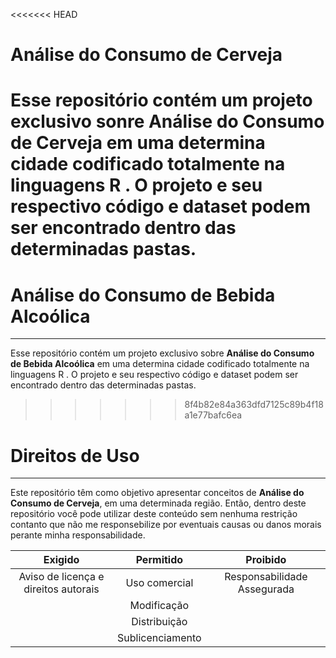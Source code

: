 <<<<<<< HEAD
# Análise do Consumo de Cerveja
Esse repositório contém um projeto exclusivo sonre **Análise do Consumo de Cerveja** em uma determina cidade codificado totalmente na linguagens R . O projeto e seu respectivo código e dataset podem ser encontrado dentro das determinadas pastas.
=======
# Análise do Consumo de Bebida Alcoólica
***
Esse repositório contém um projeto exclusivo sobre **Análise do Consumo de Bebida Alcoólica** em uma determina cidade codificado totalmente na linguagens R . O projeto e seu respectivo código e dataset podem ser encontrado dentro das determinadas pastas.
>>>>>>> 8f4b82e84a363dfd7125c89b4f18a1e77bafc6ea

# Direitos de Uso
***
Este repositório têm como objetivo apresentar conceitos de **Análise do Consumo de Cerveja**, em uma determinada região. Então, dentro deste repositório você pode utilizar deste conteúdo sem nenhuma restrição contanto que não me responsebilize por eventuais causas ou danos morais perante minha responsabilidade.	

Exigido | Permitido | Proibido
:---: | :---: | :---:
Aviso de licença e direitos autorais | Uso comercial | Responsabilidade Assegurada
 || Modificação ||	
 || Distribuição ||	
 || Sublicenciamento || 	
 
